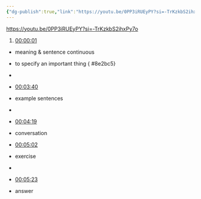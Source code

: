 ```yaml
---
{"dg-publish":true,"link":"https://youtu.be/0PP3iRUEyPY?si=-TrKzkbS2ihxPy7o","permalink":"/Japanese/文法/Japanese－N2 grammar -～うえで/","dgPassFrontmatter":true}
---
```


https://youtu.be/0PP3iRUEyPY?si=-TrKzkbS2ihxPy7o


1. [00:00:01](https://www.youtube.com/watch?v=0PP3iRUEyPY&t=2#t=1.59) 
- meaning & sentence continuous
- to specify an important thing
{ #8e2bc5}

- 
- [00:03:40](https://www.youtube.com/watch?v=0PP3iRUEyPY&t=221#t=03:40.58) 
- example sentences
- 
- [00:04:19](https://www.youtube.com/watch?v=0PP3iRUEyPY&t=259#t=04:19.04) 
- conversation

- [00:05:02](https://www.youtube.com/watch?v=0PP3iRUEyPY&t=303#t=05:02.84) 
- exercise
- 
- [00:05:23](https://www.youtube.com/watch?v=0PP3iRUEyPY&t=323#t=05:23.28) 
- answer
